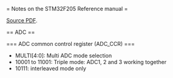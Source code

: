 = Notes on the STM32F205 Reference manual =

[Source PDF](/croaker/datasheets/en.CD00225773_STM32F2x5_RefManual.pdf).

== ADC ==

=== ADC common control register (ADC_CCR) ===

* MULTI[4:0]: Multi ADC mode selection
* 10001 to 11001: Triple mode: ADC1, 2 and 3 working together
* 10111: interleaved mode only
